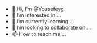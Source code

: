 - 👋 Hi, I’m @Yousefeyg
- 👀 I’m interested in ...
- 🌱 I’m currently learning ...
- 💞️ I’m looking to collaborate on ...
- 📫 How to reach me ...

<!---
Yousefeyg/Yousefeyg is a ✨ special ✨ repository because its `README.md` (this file) appears on your GitHub profile.
You can click the Preview link to take a look at your changes.
--->
